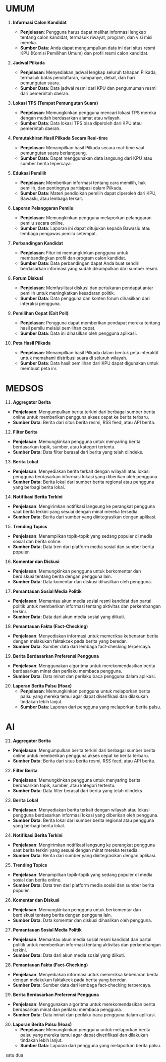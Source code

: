 # UMUM

1. **Informasi Calon Kandidat**
   - **Penjelasan**: Pengguna harus dapat melihat informasi lengkap tentang calon kandidat, termasuk riwayat, program, dan visi misi mereka.
   - **Sumber Data**: Anda dapat mengumpulkan data ini dari situs resmi KPU (Komisi Pemilihan Umum) dan profil resmi calon kandidat.

2. **Jadwal Pilkada**
   - **Penjelasan**: Menyediakan jadwal lengkap seluruh tahapan Pilkada, termasuk batas pendaftaran, kampanye, debat, dan hari pemungutan suara.
   - **Sumber Data**: Data jadwal resmi dari KPU dan pengumuman resmi dari pemerintah daerah.

3. **Lokasi TPS (Tempat Pemungutan Suara)**
   - **Penjelasan**: Memungkinkan pengguna mencari lokasi TPS mereka dengan mudah berdasarkan alamat atau wilayah.
   - **Sumber Data**: Data lokasi TPS bisa diperoleh dari KPU atau pemerintah daerah.

4. **Pemutakhiran Hasil Pilkada Secara Real-time**
   - **Penjelasan**: Menampilkan hasil Pilkada secara real-time saat pemungutan suara berlangsung.
   - **Sumber Data**: Dapat menggunakan data langsung dari KPU atau sumber berita tepercaya.

5. **Edukasi Pemilih**
   - **Penjelasan**: Memberikan informasi tentang cara memilih, hak pemilih, dan pentingnya partisipasi dalam Pilkada.
   - **Sumber Data**: Materi pendidikan pemilih dapat diperoleh dari KPU, Bawaslu, atau lembaga terkait.

6. **Laporan Pelanggaran Pemilu**
   - **Penjelasan**: Memungkinkan pengguna melaporkan pelanggaran pemilu secara online.
   - **Sumber Data**: Laporan ini dapat ditujukan kepada Bawaslu atau lembaga pengawas pemilu setempat.

7. **Perbandingan Kandidat**
   - **Penjelasan**: Fitur ini memungkinkan pengguna untuk membandingkan profil dan program calon kandidat.
   - **Sumber Data**: Data perbandingan dapat Anda buat sendiri berdasarkan informasi yang sudah dikumpulkan dari sumber resmi.

8. **Forum Diskusi**
   - **Penjelasan**: Memfasilitasi diskusi dan pertukaran pendapat antar pemilih untuk meningkatkan kesadaran politik.
   - **Sumber Data**: Data pengguna dan konten forum dihasilkan dari interaksi pengguna.

9. **Pemilihan Cepat (Exit Poll)**
   - **Penjelasan**: Pengguna dapat memberikan pendapat mereka tentang hasil pemilu melalui pemilihan cepat.
   - **Sumber Data**: Data ini dihasilkan oleh pengguna aplikasi.

10. **Peta Hasil Pilkada**
    - **Penjelasan**: Menampilkan hasil Pilkada dalam bentuk peta interaktif untuk memahami distribusi suara di seluruh wilayah.
    - **Sumber Data**: Data hasil pemilihan dari KPU dapat digunakan untuk membuat peta ini.


# MEDSOS

11. **Aggregator Berita**
   - **Penjelasan**: Mengumpulkan berita terkini dari berbagai sumber berita online untuk memberikan pengguna akses cepat ke berita terbaru.
   - **Sumber Data**: Berita dari situs berita resmi, RSS feed, atau API berita.

12. **Filter Berita**
   - **Penjelasan**: Memungkinkan pengguna untuk menyaring berita berdasarkan topik, sumber, atau kategori tertentu.
   - **Sumber Data**: Data filter berasal dari berita yang telah diindeks.

13. **Berita Lokal**
   - **Penjelasan**: Menyediakan berita terkait dengan wilayah atau lokasi pengguna berdasarkan informasi lokasi yang diberikan oleh pengguna.
   - **Sumber Data**: Berita lokal dari sumber berita regional atau pengguna yang berbagi berita lokal.

14. **Notifikasi Berita Terkini**
   - **Penjelasan**: Mengirimkan notifikasi langsung ke perangkat pengguna saat berita terkini yang sesuai dengan minat mereka tersedia.
   - **Sumber Data**: Berita dari sumber yang diintegrasikan dengan aplikasi.

15. **Trending Topics**
   - **Penjelasan**: Menampilkan topik-topik yang sedang populer di media sosial dan berita online.
   - **Sumber Data**: Data tren dari platform media sosial dan sumber berita populer.

16. **Komentar dan Diskusi**
   - **Penjelasan**: Memungkinkan pengguna untuk berkomentar dan berdiskusi tentang berita dengan pengguna lain.
   - **Sumber Data**: Data komentar dan diskusi dihasilkan oleh pengguna.

17. **Pemantauan Sosial Media Politik**
   - **Penjelasan**: Memantau akun media sosial resmi kandidat dan partai politik untuk memberikan informasi tentang aktivitas dan perkembangan terkini.
   - **Sumber Data**: Data dari akun media sosial yang diikuti.

18. **Pemantauan Fakta (Fact-Checking)**
   - **Penjelasan**: Menyediakan informasi untuk memeriksa kebenaran berita dengan melakukan faktakcek pada berita yang beredar.
   - **Sumber Data**: Sumber data dari lembaga fact-checking terpercaya.

19. **Berita Berdasarkan Preferensi Pengguna**
   - **Penjelasan**: Menggunakan algoritma untuk merekomendasikan berita berdasarkan minat dan perilaku membaca pengguna.
   - **Sumber Data**: Data minat dan perilaku baca pengguna dalam aplikasi.

20. **Laporan Berita Palsu (Hoax)**
    - **Penjelasan**: Memungkinkan pengguna untuk melaporkan berita palsu yang mereka temui agar dapat diverifikasi dan dilakukan tindakan lebih lanjut.
    - **Sumber Data**: Laporan dari pengguna yang melaporkan berita palsu.

# AI

21. **Aggregator Berita**
   - **Penjelasan**: Mengumpulkan berita terkini dari berbagai sumber berita online untuk memberikan pengguna akses cepat ke berita terbaru.
   - **Sumber Data**: Berita dari situs berita resmi, RSS feed, atau API berita.

22. **Filter Berita**
   - **Penjelasan**: Memungkinkan pengguna untuk menyaring berita berdasarkan topik, sumber, atau kategori tertentu.
   - **Sumber Data**: Data filter berasal dari berita yang telah diindeks.

23. **Berita Lokal**
   - **Penjelasan**: Menyediakan berita terkait dengan wilayah atau lokasi pengguna berdasarkan informasi lokasi yang diberikan oleh pengguna.
   - **Sumber Data**: Berita lokal dari sumber berita regional atau pengguna yang berbagi berita lokal.

24. **Notifikasi Berita Terkini**
   - **Penjelasan**: Mengirimkan notifikasi langsung ke perangkat pengguna saat berita terkini yang sesuai dengan minat mereka tersedia.
   - **Sumber Data**: Berita dari sumber yang diintegrasikan dengan aplikasi.

25. **Trending Topics**
   - **Penjelasan**: Menampilkan topik-topik yang sedang populer di media sosial dan berita online.
   - **Sumber Data**: Data tren dari platform media sosial dan sumber berita populer.

26. **Komentar dan Diskusi**
   - **Penjelasan**: Memungkinkan pengguna untuk berkomentar dan berdiskusi tentang berita dengan pengguna lain.
   - **Sumber Data**: Data komentar dan diskusi dihasilkan oleh pengguna.

27. **Pemantauan Sosial Media Politik**
   - **Penjelasan**: Memantau akun media sosial resmi kandidat dan partai politik untuk memberikan informasi tentang aktivitas dan perkembangan terkini.
   - **Sumber Data**: Data dari akun media sosial yang diikuti.

28. **Pemantauan Fakta (Fact-Checking)**
   - **Penjelasan**: Menyediakan informasi untuk memeriksa kebenaran berita dengan melakukan faktakcek pada berita yang beredar.
   - **Sumber Data**: Sumber data dari lembaga fact-checking terpercaya.

29. **Berita Berdasarkan Preferensi Pengguna**
   - **Penjelasan**: Menggunakan algoritma untuk merekomendasikan berita berdasarkan minat dan perilaku membaca pengguna.
   - **Sumber Data**: Data minat dan perilaku baca pengguna dalam aplikasi.

30. **Laporan Berita Palsu (Hoax)**
    - **Penjelasan**: Memungkinkan pengguna untuk melaporkan berita palsu yang mereka temui agar dapat diverifikasi dan dilakukan tindakan lebih lanjut.
    - **Sumber Data**: Laporan dari pengguna yang melaporkan berita palsu.


satu
dua




